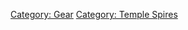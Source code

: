 [Category: Gear](Category:_Gear "wikilink") [Category: Temple
Spires](Category:_Temple_Spires "wikilink")
